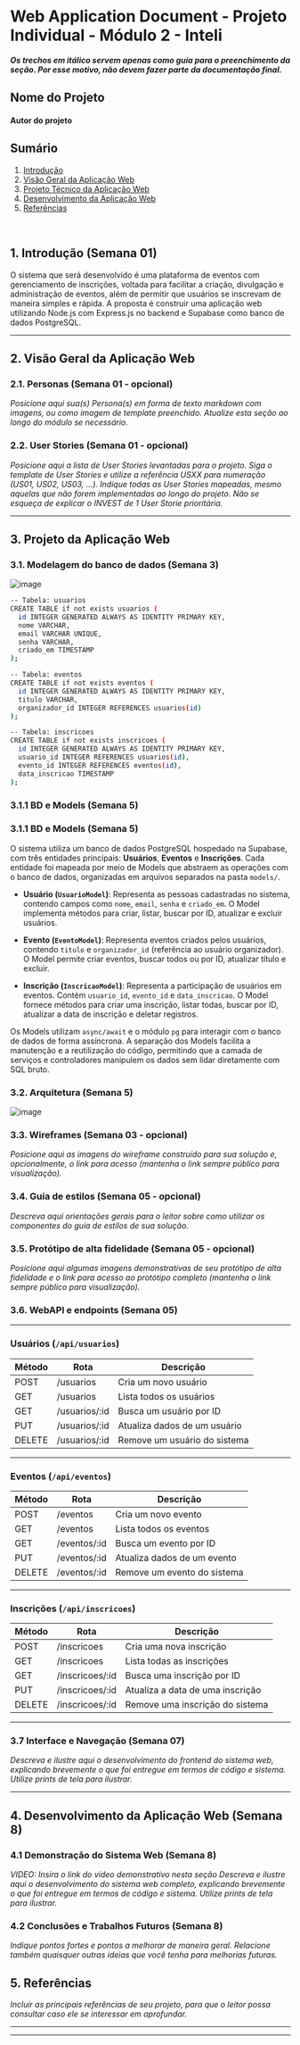 # Web Application Document - Projeto Individual - Módulo 2 - Inteli

**_Os trechos em itálico servem apenas como guia para o preenchimento da seção. Por esse motivo, não devem fazer parte da documentação final._**

## Nome do Projeto

#### Autor do projeto

## Sumário

1. [Introdução](#c1)
2. [Visão Geral da Aplicação Web](#c2)
3. [Projeto Técnico da Aplicação Web](#c3)
4. [Desenvolvimento da Aplicação Web](#c4)
5. [Referências](#c5)

<br>

## <a name="c1"></a>1. Introdução (Semana 01)

O sistema que será desenvolvido é uma plataforma de eventos com gerenciamento de inscrições, voltada para facilitar a criação, divulgação e administração de eventos, além de permitir que usuários se inscrevam de maneira simples e rápida. A proposta é construir uma aplicação web utilizando Node.js com Express.js no backend e Supabase como banco de dados PostgreSQL.

---

## <a name="c2"></a>2. Visão Geral da Aplicação Web

### 2.1. Personas (Semana 01 - opcional)

_Posicione aqui sua(s) Persona(s) em forma de texto markdown com imagens, ou como imagem de template preenchido. Atualize esta seção ao longo do módulo se necessário._

### 2.2. User Stories (Semana 01 - opcional)

_Posicione aqui a lista de User Stories levantadas para o projeto. Siga o template de User Stories e utilize a referência USXX para numeração (US01, US02, US03, ...). Indique todas as User Stories mapeadas, mesmo aquelas que não forem implementadas ao longo do projeto. Não se esqueça de explicar o INVEST de 1 User Storie prioritária._

---

## <a name="c3"></a>3. Projeto da Aplicação Web

### 3.1. Modelagem do banco de dados (Semana 3)

![image](https://res.cloudinary.com/dtxiyeitw/image/upload/v1747968338/Captura_de_tela_2025-05-22_234455_ympso1.png)

```bash
-- Tabela: usuarios
CREATE TABLE if not exists usuarios (
  id INTEGER GENERATED ALWAYS AS IDENTITY PRIMARY KEY,
  nome VARCHAR,
  email VARCHAR UNIQUE,
  senha VARCHAR,
  criado_em TIMESTAMP
);

-- Tabela: eventos
CREATE TABLE if not exists eventos (
  id INTEGER GENERATED ALWAYS AS IDENTITY PRIMARY KEY,
  titulo VARCHAR,
  organizador_id INTEGER REFERENCES usuarios(id)
);

-- Tabela: inscricoes
CREATE TABLE if not exists inscricoes (
  id INTEGER GENERATED ALWAYS AS IDENTITY PRIMARY KEY,
  usuario_id INTEGER REFERENCES usuarios(id),
  evento_id INTEGER REFERENCES eventos(id),
  data_inscricao TIMESTAMP
);

```

### 3.1.1 BD e Models (Semana 5)

### 3.1.1 BD e Models (Semana 5)

O sistema utiliza um banco de dados PostgreSQL hospedado na Supabase, com três entidades principais: **Usuários**, **Eventos** e **Inscrições**. Cada entidade foi mapeada por meio de Models que abstraem as operações com o banco de dados, organizadas em arquivos separados na pasta `models/`.

- **Usuário (`UsuarioModel`)**: Representa as pessoas cadastradas no sistema, contendo campos como `nome`, `email`, `senha` e `criado_em`. O Model implementa métodos para criar, listar, buscar por ID, atualizar e excluir usuários.

- **Evento (`EventoModel`)**: Representa eventos criados pelos usuários, contendo `titulo` e `organizador_id` (referência ao usuário organizador). O Model permite criar eventos, buscar todos ou por ID, atualizar título e excluir.

- **Inscrição (`InscricaoModel`)**: Representa a participação de usuários em eventos. Contém `usuario_id`, `evento_id` e `data_inscricao`. O Model fornece métodos para criar uma inscrição, listar todas, buscar por ID, atualizar a data de inscrição e deletar registros.

Os Models utilizam `async/await` e o módulo `pg` para interagir com o banco de dados de forma assíncrona. A separação dos Models facilita a manutenção e a reutilização do código, permitindo que a camada de serviços e controladores manipulem os dados sem lidar diretamente com SQL bruto.

### 3.2. Arquitetura (Semana 5)

![image](https://res.cloudinary.com/dtxiyeitw/image/upload/v1747968550/Captura_de_tela_2025-05-22_162845_rdobjy.png)

### 3.3. Wireframes (Semana 03 - opcional)

_Posicione aqui as imagens do wireframe construído para sua solução e, opcionalmente, o link para acesso (mantenha o link sempre público para visualização)._

### 3.4. Guia de estilos (Semana 05 - opcional)

_Descreva aqui orientações gerais para o leitor sobre como utilizar os componentes do guia de estilos de sua solução._

### 3.5. Protótipo de alta fidelidade (Semana 05 - opcional)

_Posicione aqui algumas imagens demonstrativas de seu protótipo de alta fidelidade e o link para acesso ao protótipo completo (mantenha o link sempre público para visualização)._

### 3.6. WebAPI e endpoints (Semana 05)

---

### **Usuários** (`/api/usuarios`)

| Método | Rota          | Descrição                    |
| ------ | ------------- | ---------------------------- |
| POST   | /usuarios     | Cria um novo usuário         |
| GET    | /usuarios     | Lista todos os usuários      |
| GET    | /usuarios/:id | Busca um usuário por ID      |
| PUT    | /usuarios/:id | Atualiza dados de um usuário |
| DELETE | /usuarios/:id | Remove um usuário do sistema |

---

### **Eventos** (`/api/eventos`)

| Método | Rota         | Descrição                   |
| ------ | ------------ | --------------------------- |
| POST   | /eventos     | Cria um novo evento         |
| GET    | /eventos     | Lista todos os eventos      |
| GET    | /eventos/:id | Busca um evento por ID      |
| PUT    | /eventos/:id | Atualiza dados de um evento |
| DELETE | /eventos/:id | Remove um evento do sistema |

---

### **Inscrições** (`/api/inscricoes`)

| Método | Rota            | Descrição                        |
| ------ | --------------- | -------------------------------- |
| POST   | /inscricoes     | Cria uma nova inscrição          |
| GET    | /inscricoes     | Lista todas as inscrições        |
| GET    | /inscricoes/:id | Busca uma inscrição por ID       |
| PUT    | /inscricoes/:id | Atualiza a data de uma inscrição |
| DELETE | /inscricoes/:id | Remove uma inscrição do sistema  |

---

### 3.7 Interface e Navegação (Semana 07)

_Descreva e ilustre aqui o desenvolvimento do frontend do sistema web, explicando brevemente o que foi entregue em termos de código e sistema. Utilize prints de tela para ilustrar._

---

## <a name="c4"></a>4. Desenvolvimento da Aplicação Web (Semana 8)

### 4.1 Demonstração do Sistema Web (Semana 8)

_VIDEO: Insira o link do vídeo demonstrativo nesta seção_
_Descreva e ilustre aqui o desenvolvimento do sistema web completo, explicando brevemente o que foi entregue em termos de código e sistema. Utilize prints de tela para ilustrar._

### 4.2 Conclusões e Trabalhos Futuros (Semana 8)

_Indique pontos fortes e pontos a melhorar de maneira geral._
_Relacione também quaisquer outras ideias que você tenha para melhorias futuras._

## <a name="c5"></a>5. Referências

_Incluir as principais referências de seu projeto, para que o leitor possa consultar caso ele se interessar em aprofundar._<br>

---

---
